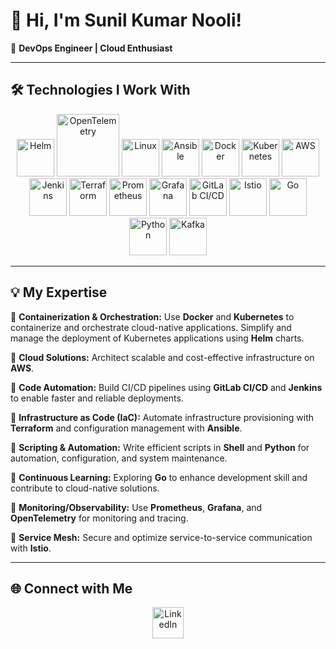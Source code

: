 # 👋 Hi, I'm Sunil Kumar Nooli!

🚀 **DevOps Engineer | Cloud Enthusiast**

---

## 🛠️ Technologies I Work With

<p align="center">
  <img src="https://www.vectorlogo.zone/logos/helmsh/helmsh-icon.svg" alt="Helm" width="60" height="60"/>
  <img src="https://opentelemetry.io/img/logos/opentelemetry-horizontal-color.svg" alt="OpenTelemetry" width="100" height="100"/>
  <img src="https://www.vectorlogo.zone/logos/linux/linux-icon.svg" alt="Linux" width="60" height="60"/>
  <img src="https://www.vectorlogo.zone/logos/ansible/ansible-icon.svg" alt="Ansible" width="60" height="60"/>
  <img src="https://www.vectorlogo.zone/logos/docker/docker-icon.svg" alt="Docker" width="60" height="60"/>
  <img src="https://www.vectorlogo.zone/logos/kubernetes/kubernetes-icon.svg" alt="Kubernetes" width="60" height="60"/>
  <img src="https://a0.awsstatic.com/libra-css/images/logos/aws_logo_smile_1200x630.png" alt="AWS" width="60" height="60"/>
  <img src="https://www.vectorlogo.zone/logos/jenkins/jenkins-icon.svg" alt="Jenkins" width="60" height="60"/>
  <img src="https://www.vectorlogo.zone/logos/terraformio/terraformio-icon.svg" alt="Terraform" width="60" height="60"/>
  <img src="https://www.vectorlogo.zone/logos/prometheusio/prometheusio-icon.svg" alt="Prometheus" width="60" height="60"/>
  <img src="https://www.vectorlogo.zone/logos/grafana/grafana-icon.svg" alt="Grafana" width="60" height="60"/>
  <img src="https://www.vectorlogo.zone/logos/gitlab/gitlab-icon.svg" alt="GitLab CI/CD" width="60" height="60"/>
  
  <img src="https://www.vectorlogo.zone/logos/istioio/istioio-icon.svg" alt="Istio" width="60" height="60"/>
  <img src="https://www.vectorlogo.zone/logos/golang/golang-icon.svg" alt="Go" width="60" height="60"/>
  <img src="https://www.vectorlogo.zone/logos/python/python-icon.svg" alt="Python" width="60" height="60"/>
  <img src="https://www.vectorlogo.zone/logos/apache_kafka/apache_kafka-icon.svg" alt="Kafka" width="60" height="60"/>
</p>

---

## 💡 My Expertise 

🔹 **Containerization & Orchestration:** Use **Docker** and **Kubernetes** to containerize and orchestrate cloud-native applications. Simplify and manage the deployment of Kubernetes applications using **Helm** charts.

🔹 **Cloud Solutions:** Architect scalable and cost-effective infrastructure on **AWS**.

🔹 **Code Automation:** Build CI/CD pipelines using **GitLab CI/CD** and **Jenkins** to enable faster and reliable deployments.

🔹 **Infrastructure as Code (IaC):** Automate infrastructure provisioning with **Terraform** and configuration management with **Ansible**.

🔹 **Scripting & Automation:** Write efficient scripts in **Shell** and **Python** for automation, configuration, and system maintenance.

🔹 **Continuous Learning:** Exploring **Go** to enhance development skill and contribute to cloud-native solutions.

🔹 **Monitoring/Observability:** Use **Prometheus**, **Grafana**, and **OpenTelemetry** for monitoring and tracing.

🔹 **Service Mesh:** Secure and optimize service-to-service communication with **Istio**.

---


## 🌐 Connect with Me

<p align="center">
  <a href="https://www.linkedin.com/in/sunilkumar07/"><img src="https://www.vectorlogo.zone/logos/linkedin/linkedin-icon.svg" alt="LinkedIn" width="50" height="50"/></a>
  

